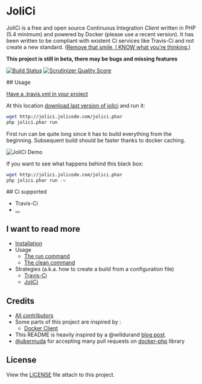 # JoliCi

JoliCi is a free and open source Continuous Integration _Client_ written in PHP (5.4 minimum) and powered by Docker (please use a recent version). It has been written to be compliant 
with existent Ci services like Travis-Ci and not create a new standard. ([Remove that smile, I KNOW what you're thinking.](http://xkcd.com/927/))

**This project is still in beta, there may be bugs and missing features**

[![Build Status](https://travis-ci.org/jolicode/JoliCi.png?branch=master)](https://travis-ci.org/jolicode/JoliCi) [![Scrutinizer Quality Score](https://scrutinizer-ci.com/g/jolicode/JoliCi/badges/quality-score.png?s=1ba180546468c07ca8fc0996dcdc4a740dcf23fc)](https://scrutinizer-ci.com/g/jolicode/JoliCi/)

## Usage

[Have a .travis.yml in your project](http://docs.travis-ci.com/user/getting-started/#Step-three%3A-Add-.travis.yml-file-to-your-repository)

At this location [download last version of jolici](http://jolici.jolicode.com/jolici.phar) and run it:

```bash
wget http://jolici.jolicode.com/jolici.phar
php jolici.phar run
```

First run can be quite long since it has to build everything from the beginning. Subsequent build should be faster thanks to docker caching.

![JoliCi Demo](https://github.com/jolicode/JoliCi/raw/master/docs/jolici-terminal.gif "JoliCi Demo")

If you want to see what happens behind this black box:

```bash
wget http://jolici.jolicode.com/jolici.phar
php jolici.phar run -v
```

## Ci supported

* Travis-Ci
* [...](CONTRIBUTING.md)

## I want to read more

* [Installation](docs/installation.md)
* Usage
    * [The run command](docs/command/run.md)
    * [The clean command](docs/command/clean.md)
* Strategies (a.k.a. how to create a build from a configuration file)
    * [Travis-Ci](docs/strategies/TravisCiStrategy.md)
    * [JoliCi](docs/strategies/JoliCiStrategy.md)

## Credits

* [All contributors](https://github.com/jolicode/JoliCi/graphs/contributors)
* Some parts of this project are inspired by :
	* [Docker Client](https://github.com/dotcloud/docker/blob/master/commands.go)
* This README is heavily inspired by a @willdurand [blog post](http://williamdurand.fr/2013/07/04/on-open-sourcing-libraries/).
* [@ubermuda](https://github.com/ubermuda) for accepting many pull requests on [docker-php](https://github.com/stage1/docker-php) library

## License

View the [LICENSE](LICENSE) file attach to this project.
